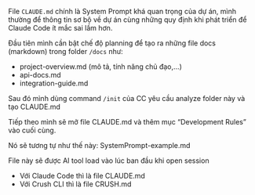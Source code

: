 File `CLAUDE.md` chính là System Prompt khá quan trọng của dự án, mình thường để thông tin sơ bộ về dự án cùng những quy định khi phát triển để Claude Code ít mắc sai lầm hơn.

Đầu tiên mình cần bật chế độ planning để tạo ra những file docs (markdown) trong folder `/docs` như:

- project-overview.md (mô tả, tính năng chủ đạo,...)
- api-docs.md
- integration-guide.md

Sau đó mình dùng command `/init` của CC yêu cầu analyze folder này và tạo CLAUDE.md

Tiếp theo mình sẽ mở file CLAUDE.md và thêm mục “Development Rules” vào cuối cùng.

Nó sẽ tương tự như thế này:
SystemPrompt-example.md

File này sẽ được AI tool load vào lúc ban đầu khi open session

- Với Claude Code thì là file CLAUDE.md
- Với Crush CLI thì là file CRUSH.md
